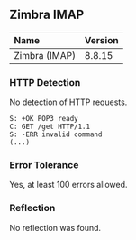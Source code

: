 ## Zimbra IMAP

Name          | Version
:-------------|:--------------
Zimbra (IMAP) | 8.8.15

### HTTP Detection

No detection of HTTP requests.

```
S: +OK POP3 ready
C: GET /get HTTP/1.1
S: -ERR invalid command
(...)
```

### Error Tolerance

Yes, at least 100 errors allowed.

### Reflection

No reflection was found.
